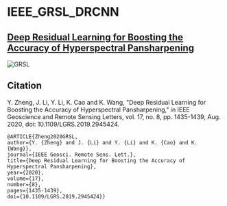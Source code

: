 # IEEE_GRSL_DRCNN

## [Deep Residual Learning for Boosting the Accuracy of Hyperspectral Pansharpening](https://ieeexplore.ieee.org/document/8874962)

![GRSL](D:\zyxself\GRSLframework\flowchart.tiff)

## Citation
Y. Zheng, J. Li, Y. Li, K. Cao and K. Wang, "Deep Residual Learning for Boosting the Accuracy of Hyperspectral Pansharpening," in IEEE Geoscience and Remote Sensing Letters, vol. 17, no. 8, pp. 1435-1439, Aug. 2020, doi: 10.1109/LGRS.2019.2945424.

    @ARTICLE{Zheng2020GRSL,
    author={Y. {Zheng} and J. {Li} and Y. {Li} and K. {Cao} and K. {Wang}},
    journal={IEEE Geosci. Remote Sens. Lett.}, 
    title={Deep Residual Learning for Boosting the Accuracy of Hyperspectral Pansharpening}, 
    year={2020},
    volume={17},
    number={8},
    pages={1435-1439},
    doi={10.1109/LGRS.2019.2945424}}
